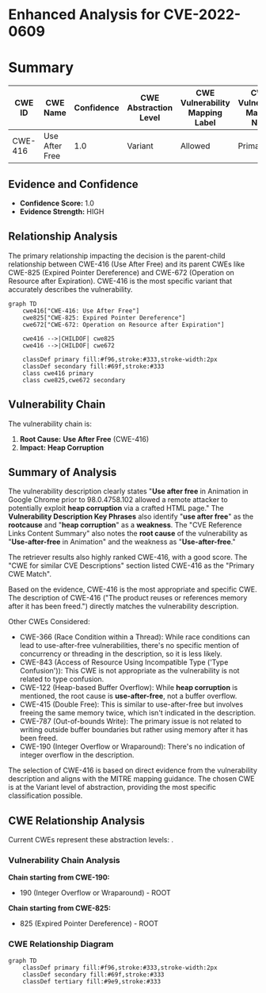 # Enhanced Analysis for CVE-2022-0609

# Summary
| CWE ID | CWE Name | Confidence | CWE Abstraction Level | CWE Vulnerability Mapping Label | CWE-Vulnerability Mapping Notes |
|---|---|---|---|---|---|
| CWE-416 | Use After Free | 1.0 | Variant | Allowed | Primary CWE |

## Evidence and Confidence

*   **Confidence Score:** 1.0
*   **Evidence Strength:** HIGH

## Relationship Analysis
The primary relationship impacting the decision is the parent-child relationship between CWE-416 (Use After Free) and its parent CWEs like CWE-825 (Expired Pointer Dereference) and CWE-672 (Operation on Resource after Expiration). CWE-416 is the most specific variant that accurately describes the vulnerability.

```mermaid
graph TD
    cwe416["CWE-416: Use After Free"]
    cwe825["CWE-825: Expired Pointer Dereference"]
    cwe672["CWE-672: Operation on Resource after Expiration"]

    cwe416 -->|CHILDOF| cwe825
    cwe416 -->|CHILDOF| cwe672
    
    classDef primary fill:#f96,stroke:#333,stroke-width:2px
    classDef secondary fill:#69f,stroke:#333
    class cwe416 primary
    class cwe825,cwe672 secondary
```

## Vulnerability Chain
The vulnerability chain is:
1.  **Root Cause:** **Use After Free** (CWE-416)
2.  **Impact:** **Heap Corruption**

## Summary of Analysis
The vulnerability description clearly states "**Use after free** in Animation in Google Chrome prior to 98.0.4758.102 allowed a remote attacker to potentially exploit **heap corruption** via a crafted HTML page." The **Vulnerability Description Key Phrases** also identify "**use after free**" as the **rootcause** and "**heap corruption**" as a **weakness**. The "CVE Reference Links Content Summary" also notes the **root cause** of the vulnerability as "**Use-after-free** in Animation" and the weakness as "**Use-after-free**."

The retriever results also highly ranked CWE-416, with a good score. The "CWE for similar CVE Descriptions" section listed CWE-416 as the "Primary CWE Match".

Based on the evidence, CWE-416 is the most appropriate and specific CWE. The description of CWE-416 ("The product reuses or references memory after it has been freed.") directly matches the vulnerability description.

Other CWEs Considered:

*   CWE-366 (Race Condition within a Thread): While race conditions can lead to use-after-free vulnerabilities, there's no specific mention of concurrency or threading in the description, so it is less likely.
*   CWE-843 (Access of Resource Using Incompatible Type ('Type Confusion')): This CWE is not appropriate as the vulnerability is not related to type confusion.
*   CWE-122 (Heap-based Buffer Overflow): While **heap corruption** is mentioned, the root cause is **use-after-free**, not a buffer overflow.
*   CWE-415 (Double Free): This is similar to use-after-free but involves freeing the same memory twice, which isn't indicated in the description.
*   CWE-787 (Out-of-bounds Write): The primary issue is not related to writing outside buffer boundaries but rather using memory after it has been freed.
*   CWE-190 (Integer Overflow or Wraparound): There's no indication of integer overflow in the description.

The selection of CWE-416 is based on direct evidence from the vulnerability description and aligns with the MITRE mapping guidance. The chosen CWE is at the Variant level of abstraction, providing the most specific classification possible.


## CWE Relationship Analysis

Current CWEs represent these abstraction levels: .


### Vulnerability Chain Analysis

**Chain starting from CWE-190:**
- 190 (Integer Overflow or Wraparound) - ROOT


**Chain starting from CWE-825:**
- 825 (Expired Pointer Dereference) - ROOT



### CWE Relationship Diagram

```mermaid
graph TD
    classDef primary fill:#f96,stroke:#333,stroke-width:2px
    classDef secondary fill:#69f,stroke:#333
    classDef tertiary fill:#9e9,stroke:#333
```